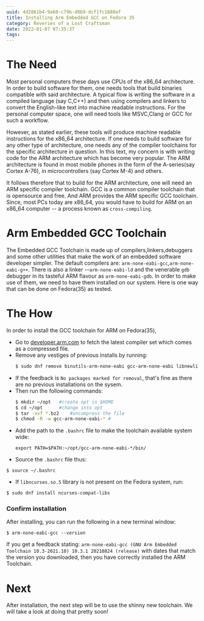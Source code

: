 ```yaml
---
uuid: 4d2861b4-9a60-c79b-d0b9-dcf1fc1680af
title: Installing Arm Embedded GCC on Fedora 35
category: Reveries of a Lost Craftsman
date: 2022-01-07 07:35:37
tags:
---
```


# The Need
Most personal computers these days use CPUs of the x86_64 architecture. In order to build software for them, one needs tools that build binaries compatible with said architecture. A typical flow is writing the software in a compiled language (say C,C++) and then using compilers and linkers to convert the English-like text into machine readable instructions. For the personal computer space, one will need tools like MSVC,Clang or GCC for such a workflow. 

However, as stated earlier, these tools will produce machine readable instructions for the x86_64 architecture. If one needs to build software for any other type of architecture, one needs any of the compiler toolchains for the specific architecture in question. In this text, my concern is with writing code for the ARM architecture which has become very popular. The ARM architecture is found in most mobile phones in the form of the A-series(say Cortex A-76), in microcontrollers (say Cortex M-4) and others.

It follows therefore that to build for the ARM architecture, one will need an ARM specific compiler toolchain. GCC is a common compiler toolchain that is opensource and free. And ARM provides the ARM specific GCC toolchain.
Since, most PCs today are x86_64, you would have to build for ARM on an x86_64 computer -- a process known as ```cross-compiling```.

# Arm Embedded GCC Toolchain
The Embedded GCC Toolchain is made up of compilers,linkers,debuggers and some other utilities that make the work of an embedded software developer simpler.
The default compilers are: ```arm-none-eabi-gcc```,```arm-none-eabi-g++```. There is also a linker --```arm-none-eabi-ld``` and the venerable ```gdb``` debugger in its tasteful ARM flavour as ```arm-none-eabi-gdb```.
In order to make use of them, we need to have them installed on our system. Here is one way that can be done on Fedora(35) as tested.

# The How
In order to install the GCC toolchain for ARM on Fedora(35),
- Go to [developer.arm.com](https://developer.arm.com/tools-and-software/open-source-software/developer-tools/gnu-toolchain/gnu-rm/downloads#) to fetch the latest compiler set which comes as a compressed file.
- Remove any vestiges of previous installs by running:
    ```bash
    $ sudo dnf remove binutils-arm-none-eabi gcc-arm-none-eabi libnewlib-arm-none-eabi
    ```
- If the feedback is ```No packages marked for removal```, that's fine as there are no previous installations on the sysem.
- Then run the following commands:
    ```bash
    $ mkdir ~/opt   #create opt in $HOME
    $ cd ~/opt      #change into opt
    $ tar -xvf *.bz2    #uncompress the file
    $ chmod -R -w gcc-arm-none-eabi-* #
    ```
- Add the path to the ```.bashrc``` file to make the toolchain available system wide:
    ```
    export PATH=$PATH:~/opt/gcc-arm-none-eabi-*/bin/
    ```
- Source the ```.bashrc``` file thus:
```
$ source ~/.bashrc
```
- If ```libncurses.so.5``` library is not present on the Fedora system, run:
```bash
$ sudo dnf install ncurses-compat-libs
```

### Confirm installation
After installing, you can run the following in a new terminal window:
```
$ arm-none-eabi-gcc --version
```
If you get a feedback stating:
```arm-none-eabi-gcc (GNU Arm Embedded Toolchain 10.3-2021.10) 10.3.1 20210824 (release)``` with dates that match the version you downloaded, then you have correctly installed the ARM Toolchain.


# Next 
After installation, the next step will be to use the shinny new toolchain. We will take a look at doing that pretty soon! 
